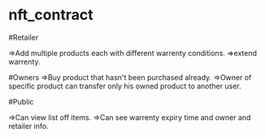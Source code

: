 # nft_contract

#Retailer

  =>Add multiple products each with different warrenty conditions.
  =>extend warrenty.

#Owners
  =>Buy product that hasn't been purchased already.
  =>Owner of specific product can transfer only his owned product to another user.

#Public
  
  =>Can view list off items.
  =>Can see warrenty expiry time and owner and retailer info.
